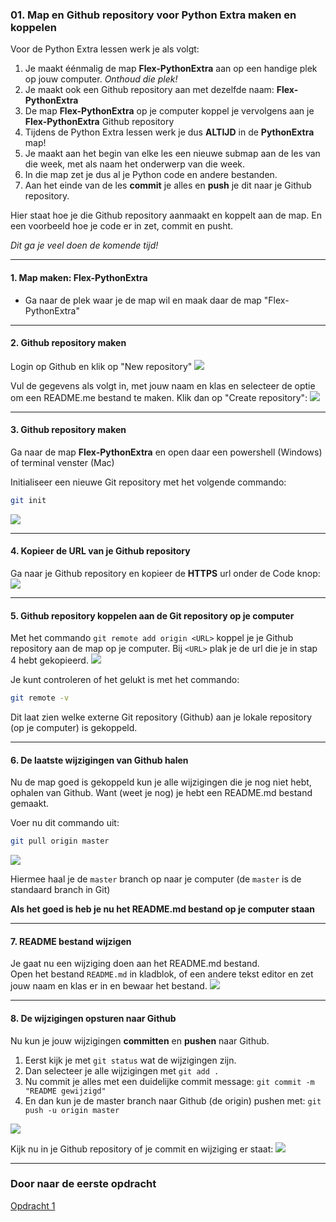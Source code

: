 ### 01. Map en Github repository voor Python Extra maken en koppelen

Voor de Python Extra lessen werk je als volgt:

1. Je maakt éénmalig de map **Flex-PythonExtra** aan op een handige plek op jouw computer. *Onthoud die plek!*
2. Je maakt ook een Github repository aan met dezelfde naam: **Flex-PythonExtra**
3. De map **Flex-PythonExtra** op je computer koppel je vervolgens aan je **Flex-PythonExtra** Github repository 
4. Tijdens de Python Extra lessen werk je dus **ALTIJD** in de **PythonExtra** map!
5. Je maakt aan het begin van elke les een nieuwe submap aan de les van die week, met als naam het onderwerp van die week.
5. In die map zet je dus al je Python code en andere bestanden.
6. Aan het einde van de les  **commit** je alles en **push** je dit naar je Github repository. 

Hier staat hoe je die Github repository aanmaakt en koppelt aan de map. En een voorbeeld hoe je code er in zet, commit en pusht.

*Dit ga je veel doen de komende tijd!*

---

#### 1. Map maken: Flex-PythonExtra

* Ga naar de plek waar je de map wil en maak daar de map "Flex-PythonExtra"

---

#### 2. Github repository maken
Login op Github en klik op "New repository"
![](new_repository.png)

Vul de gegevens als volgt in, met jouw naam en klas en selecteer  de optie om een README.me bestand te maken. Klik dan op "Create repository":
![](create_repo.png)

---

#### 3. Github repository maken
Ga naar de map **Flex-PythonExtra** en open daar een powershell (Windows) of terminal venster (Mac)

Initialiseer een nieuwe Git repository met het volgende commando:

```bash
git init
```
![](git_init.gif)

---

#### 4. Kopieer de URL van je Github repository
Ga naar je Github repository en kopieer de **HTTPS** url onder de Code knop:
![](github_copy_url.gif)

---

#### 5. Github repository koppelen aan de Git repository op je computer

Met het commando `git remote add origin <URL>` koppel je je Github repository aan de map op je computer. Bij `<URL>` plak je de url die je in stap 4 hebt gekopieerd.
![](git_remote_add.gif)

Je kunt controleren of het gelukt is met het commando: 

```bash
git remote -v
``` 

Dit laat zien welke externe Git repository (Github) aan je lokale repository (op je computer) is gekoppeld.

---

#### 6. De laatste wijzigingen van Github halen
Nu de map goed is gekoppeld kun je alle wijzigingen die je nog niet hebt, ophalen van Github. Want (weet je nog) je hebt een README.md bestand gemaakt.

Voer nu dit commando uit:

```bash
git pull origin master
```
![](git_pull_origin_master.gif)

Hiermee haal je de `master` branch op naar je computer (de `master` is de standaard branch in Git)

**Als het goed is heb je nu het README.md bestand op je computer staan**

---

#### 7. README bestand wijzigen
Je gaat nu een wijziging doen aan het README.md bestand.  
Open het bestand `README.md` in kladblok, of een andere tekst editor en zet jouw naam en klas er in en bewaar het bestand.
![](readme_edit.gif)

---

#### 8. De wijzigingen opsturen naar Github
Nu kun je jouw wijzigingen **committen** en **pushen** naar Github. 

1. Eerst kijk je met `git status` wat de wijzigingen zijn. 
2. Dan selecteer je alle wijzigingen met `git add .`
3. Nu commit je alles met een duidelijke commit message: `git commit -m "README gewijzigd"`
4. En dan kun je de master branch naar Github (de origin) pushen  met: `git push -u origin master`

![](git_commit_push.gif)

Kijk nu in je Github repository of je commit en wijziging er staat:
![](check_commit.gif)

---

### Door naar de eerste opdracht
[Opdracht 1](../01-start-demo/index.md)












